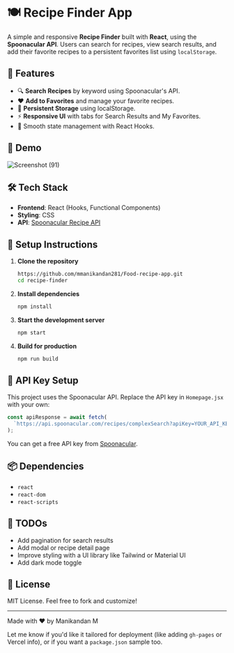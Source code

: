 
# 🍽️ Recipe Finder App

A simple and responsive **Recipe Finder** built with **React**, using the **Spoonacular API**. Users can search for recipes, view search results, and add their favorite recipes to a persistent favorites list using `localStorage`.

## 🚀 Features

- 🔍 **Search Recipes** by keyword using Spoonacular's API.
- ❤️ **Add to Favorites** and manage your favorite recipes.
- 🧾 **Persistent Storage** using localStorage.
- ⚡ **Responsive UI** with tabs for Search Results and My Favorites.
- 🔁 Smooth state management with React Hooks.

## 📸 Demo

![Screenshot (91)](https://github.com/user-attachments/assets/c0ffc2c3-2660-4493-8397-9c619b98e294)



## 🛠️ Tech Stack

- **Frontend**: React (Hooks, Functional Components)
- **Styling**: CSS
- **API**: [Spoonacular Recipe API](https://spoonacular.com/food-api)


## 🔧 Setup Instructions

1. **Clone the repository**
   ```bash
   https://github.com/mmanikandan281/Food-recipe-app.git
   cd recipe-finder
   ```

2. **Install dependencies**
   ```bash
   npm install
   ```

3. **Start the development server**
   ```bash
   npm start
   ```

4. **Build for production**
   ```bash
   npm run build
   ```

## 🔑 API Key Setup

This project uses the Spoonacular API. Replace the API key in `Homepage.jsx` with your own:

```js
const apiResponse = await fetch(
  `https://api.spoonacular.com/recipes/complexSearch?apiKey=YOUR_API_KEY&query=${data}`
);
```

You can get a free API key from [Spoonacular](https://spoonacular.com/food-api).

## 📦 Dependencies

- `react`
- `react-dom`
- `react-scripts`

## 📌 TODOs

- Add pagination for search results
- Add modal or recipe detail page
- Improve styling with a UI library like Tailwind or Material UI
- Add dark mode toggle

## 📄 License

MIT License. Feel free to fork and customize!

---

Made with ❤️ by Manikandan M

Let me know if you'd like it tailored for deployment (like adding `gh-pages` or Vercel info), or if you want a `package.json` sample too.
